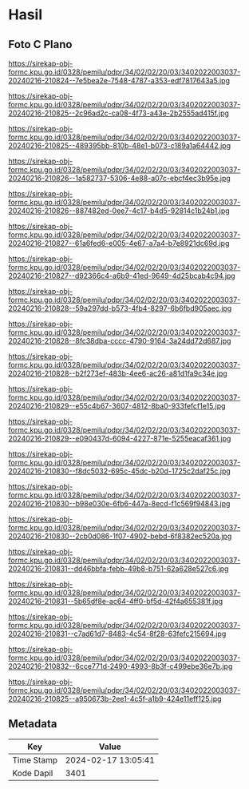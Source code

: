 # Hasil

## Foto C Plano

https://sirekap-obj-formc.kpu.go.id/0328/pemilu/pdpr/34/02/02/20/03/3402022003037-20240216-210824--7e5bea2e-7548-4787-a353-edf7817643a5.jpg

https://sirekap-obj-formc.kpu.go.id/0328/pemilu/pdpr/34/02/02/20/03/3402022003037-20240216-210825--2c96ad2c-ca08-4f73-a43e-2b2555ad415f.jpg

https://sirekap-obj-formc.kpu.go.id/0328/pemilu/pdpr/34/02/02/20/03/3402022003037-20240216-210825--489395bb-810b-48e1-b073-c189a1a64442.jpg

https://sirekap-obj-formc.kpu.go.id/0328/pemilu/pdpr/34/02/02/20/03/3402022003037-20240216-210826--1a582737-5306-4e88-a07c-ebcf4ec3b95e.jpg

https://sirekap-obj-formc.kpu.go.id/0328/pemilu/pdpr/34/02/02/20/03/3402022003037-20240216-210826--887482ed-0ee7-4c17-b4d5-92814c1b24b1.jpg

https://sirekap-obj-formc.kpu.go.id/0328/pemilu/pdpr/34/02/02/20/03/3402022003037-20240216-210827--61a6fed6-e005-4e67-a7a4-b7e8921dc69d.jpg

https://sirekap-obj-formc.kpu.go.id/0328/pemilu/pdpr/34/02/02/20/03/3402022003037-20240216-210827--d92366c4-a6b9-41ed-9649-4d25bcab4c94.jpg

https://sirekap-obj-formc.kpu.go.id/0328/pemilu/pdpr/34/02/02/20/03/3402022003037-20240216-210828--59a297dd-b573-4fb4-8297-6b6fbd905aec.jpg

https://sirekap-obj-formc.kpu.go.id/0328/pemilu/pdpr/34/02/02/20/03/3402022003037-20240216-210828--8fc38dba-cccc-4790-9164-3a24dd72d687.jpg

https://sirekap-obj-formc.kpu.go.id/0328/pemilu/pdpr/34/02/02/20/03/3402022003037-20240216-210828--b2f273ef-483b-4ee6-ac26-a81d1fa9c34e.jpg

https://sirekap-obj-formc.kpu.go.id/0328/pemilu/pdpr/34/02/02/20/03/3402022003037-20240216-210829--e55c4b67-3607-4812-8ba0-933fefcf1e15.jpg

https://sirekap-obj-formc.kpu.go.id/0328/pemilu/pdpr/34/02/02/20/03/3402022003037-20240216-210829--e090437d-6094-4227-871e-5255eacaf361.jpg

https://sirekap-obj-formc.kpu.go.id/0328/pemilu/pdpr/34/02/02/20/03/3402022003037-20240216-210830--f8dc5032-695c-45dc-b20d-1725c2daf25c.jpg

https://sirekap-obj-formc.kpu.go.id/0328/pemilu/pdpr/34/02/02/20/03/3402022003037-20240216-210830--b98e030e-6fb6-447a-8ecd-f1c569f94843.jpg

https://sirekap-obj-formc.kpu.go.id/0328/pemilu/pdpr/34/02/02/20/03/3402022003037-20240216-210830--2cb0d086-1f07-4902-bebd-6f8382ec520a.jpg

https://sirekap-obj-formc.kpu.go.id/0328/pemilu/pdpr/34/02/02/20/03/3402022003037-20240216-210831--dd46bbfa-febb-49b8-b751-62a628e527c6.jpg

https://sirekap-obj-formc.kpu.go.id/0328/pemilu/pdpr/34/02/02/20/03/3402022003037-20240216-210831--5b65df8e-ac64-4ff0-bf5d-42f4a655381f.jpg

https://sirekap-obj-formc.kpu.go.id/0328/pemilu/pdpr/34/02/02/20/03/3402022003037-20240216-210831--c7ad61d7-8483-4c54-8f28-63fefc215694.jpg

https://sirekap-obj-formc.kpu.go.id/0328/pemilu/pdpr/34/02/02/20/03/3402022003037-20240216-210832--6cce771d-2490-4993-8b3f-c499ebe36e7b.jpg

https://sirekap-obj-formc.kpu.go.id/0328/pemilu/pdpr/34/02/02/20/03/3402022003037-20240216-210825--a950673b-2ee1-4c5f-a1b9-424e11eff125.jpg


## Metadata

| Key        | Value               |
| ---------- | ------------------- |
| Time Stamp | 2024-02-17 13:05:41 |
| Kode Dapil | 3401                |



